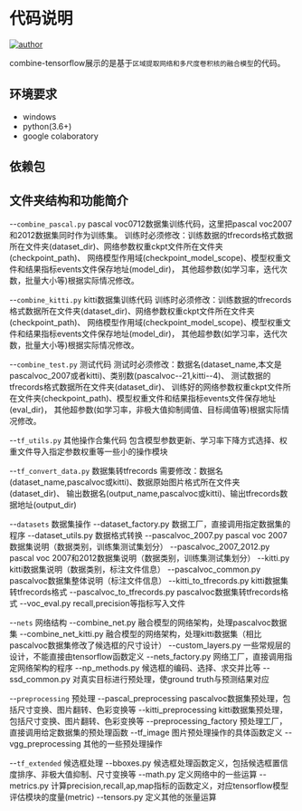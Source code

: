代码说明
======

[![author](https://travis-ci.org/maohye/maohye.svg?branch=master)](https://travis-ci.org/maohye/maohye)

combine-tensorflow展示的是基于`区域提取网络和多尺度卷积核的融合模型`的代码。

环境要求
-----------------
* windows
* python(3.6+)
* google colaboratory

依赖包
-----------------


文件夹结构和功能简介
-----------------

--`combine_pascal.py`
  pascal voc0712数据集训练代码，这里把pascal voc2007和2012数据集同时作为训练集。
  训练时必须修改：训练数据的tfrecords格式数据所在文件夹(dataset_dir)、网络参数权重ckpt文件所在文件夹(checkpoint_path)、
  网络模型作用域(checkpoint_model_scope)、模型权重文件和结果指标events文件保存地址(model_dir)，
  其他超参数(如学习率，迭代次数，批量大小等)根据实际情况修改。

--`combine_kitti.py` 
  kitti数据集训练代码
  训练时必须修改：训练数据的tfrecords格式数据所在文件夹(dataset_dir)、网络参数权重ckpt文件所在文件夹(checkpoint_path)、
  网络模型作用域(checkpoint_model_scope)、模型权重文件和结果指标events文件保存地址(model_dir)，
  其他超参数(如学习率，迭代次数，批量大小等)根据实际情况修改。

--`combine_test.py`
  测试代码
  测试时必须修改：数据名(dataset_name,本文是pascalvoc_2007或者kitti)、类别数(pascalvoc--21,kitti--4)、
  测试数据的tfrecords格式数据所在文件夹(dataset_dir)、
  训练好的网络参数权重ckpt文件所在文件夹(checkpoint_path)、模型权重文件和结果指标events文件保存地址(eval_dir)，
  其他超参数(如学习率，非极大值抑制阈值、目标阈值等)根据实际情况修改。

--`tf_utils.py`
  其他操作合集代码
  包含模型参数更新、学习率下降方式选择、权重文件导入指定参数权重等一些小的操作模块

--`tf_convert_data.py`
  数据集转tfrecords
  需要修改：数据名(dataset_name,pascalvoc或kitti)、数据原始图片格式所在文件夹(dataset_dir)、
  输出数据名(output_name,pascalvoc或kitti)、输出tfrecords数据地址(output_dir)

--`datasets`  数据集操作
  --dataset_factory.py  数据工厂，直接调用指定数据集的程序
  --dataset_utils.py  数据格式转换
  --pascalvoc_2007.py  pascal voc 2007数据集说明（数据类别，训练集测试集划分）
  --pascalvoc_2007_2012.py pascal voc 2007和2012数据集说明（数据类别，训练集测试集划分）
  --kitti.py  kitti数据集说明（数据类别，标注文件信息）
  --pascalvoc_common.py pascalvoc数据集整体说明（标注文件信息）
  --kitti_to_tfrecords.py  kitti数据集转tfrecords格式
  --pascalvoc_to_tfrecords.py  pascalvoc数据集转tfrecords格式
  --voc_eval.py  recall,precision等指标写入文件
  
--`nets`  网络结构
  --combine_net.py  融合模型的网络架构，处理pascalvoc数据集
  --combine_net_kitti.py  融合模型的网络架构，处理kitti数据集（相比pascalvoc数据集修改了候选框的尺寸设计）
  --custom_layers.py  一些常规层的设计，不能直接由tensorflow函数定义
  --nets_factory.py  网络工厂，直接调用指定网络架构的程序
  --np_methods.py  候选框的编码、选择、求交并比等
  --ssd_common.py  对真实目标进行预处理，使ground truth与预测结果对应

--`preprocessing` 预处理
  --pascal_preprocessing  pascalvoc数据集预处理，包括尺寸变换、图片翻转、色彩变换等
  --kitti_preprocessing  kitti数据集预处理，包括尺寸变换、图片翻转、色彩变换等
  --preprocessing_factory  预处理工厂，直接调用给定数据集的预处理函数
  --tf_image  图片预处理操作的具体函数定义
  --vgg_preprocessing  其他的一些预处理操作
  
--`tf_extended`  候选框处理
  --bboxes.py  候选框处理函数定义，包括候选框置信度排序、非极大值抑制、尺寸变换等
  --math.py  定义网络中的一些运算
  --metrics.py  计算precision,recall,ap,map指标的函数定义，对应tensorflow模型评估模块的度量(metric)
  --tensors.py  定义其他的张量运算
